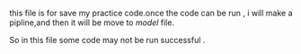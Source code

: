 this file is for save my  practice code.once the code can be run , i will make a pipline,and then it will be move to *model* file.

So in this file some code may not be run successful .

